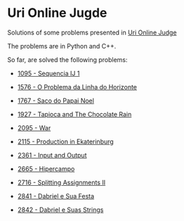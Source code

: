# Uri Online Jugde
Solutions of some problems presented in [Uri Online Judge](https://www.urionlinejudge.com.br)

The problems are in Python and C++. 

So far, are solved the following problems:

- [1095 - Sequencia IJ 1](https://www.urionlinejudge.com.br/judge/pt/problems/view/1095)

- [1576 - O Problema da Linha do Horizonte](https://www.urionlinejudge.com.br/judge/pt/problems/view/1576)

- [1767 - Saco do Papai Noel](https://www.urionlinejudge.com.br/judge/pt/problems/view/1767)

- [1927 - Tapioca and The Chocolate Rain](https://www.urionlinejudge.com.br/judge/en/problems/view/1927)

- [2095 - War](https://www.urionlinejudge.com.br/judge/en/problems/view/2095)

- [2115 - Production in Ekaterinburg](https://www.urionlinejudge.com.br/judge/en/problems/view/2115)

- [2361 - Input and Output](https://www.urionlinejudge.com.br/judge/en/problems/view/2361)

- [2665 - Hipercampo](https://www.urionlinejudge.com.br/judge/pt/problems/view/2665)

- [2716 - Splitting Assignments II](https://www.urionlinejudge.com.br/judge/en/problems/view/2716)

- [2841 - Dabriel e Sua Festa](https://www.urionlinejudge.com.br/judge/pt/problems/view/2841)

- [2842 - Dabriel e Suas Strings](https://www.urionlinejudge.com.br/judge/pt/problems/view/2842)
